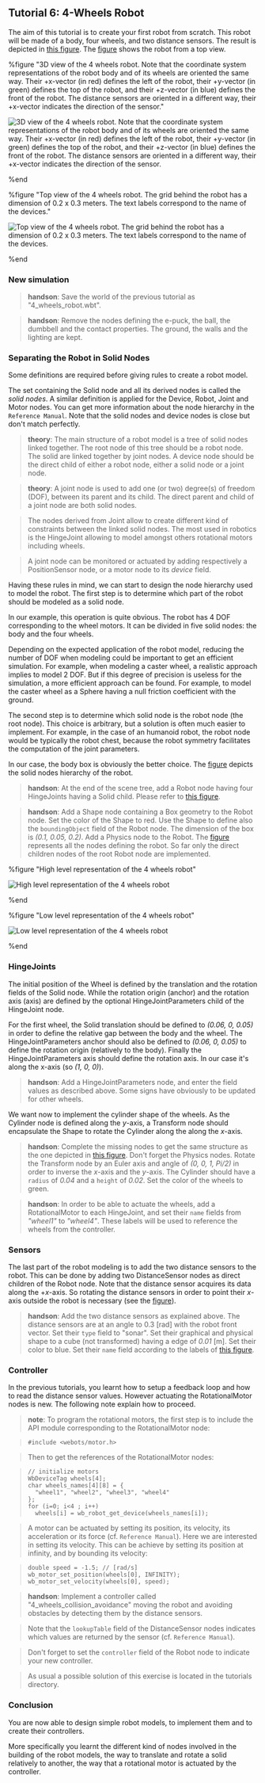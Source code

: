 ## Tutorial 6: 4-Wheels Robot

The aim of this tutorial is to create your first robot from scratch. This robot
will be made of a body, four wheels, and two distance sensors. The result is
depicted in [this
figure](#3d-view-of-the-4-wheels-robot-note-that-the-coordinate-system-representations-of-the-robot-body-and-of-its-wheels-are-oriented-the-same-way-their-px-vector-in-red-defines-the-left-of-the-robot-their-py-vector-in-green-defines-the-top-of-the-robot-and-their-pz-vector-in-blue-defines-the-front-of-the-robot-the-distance-sensors-are-oriented-in-a-different-way-their-px-vector-indicates-the-direction-of-the-sensor).
The
[figure](#top-view-of-the-4-wheels-robot-the-grid-behind-the-robot-has-a-dimension-of-0-2-x-0-3-meters-the-text-labels-correspond-to-the-name-of-the-devices)
shows the robot from a top view.

%figure "3D view of the 4 wheels robot. Note that the coordinate system representations of the robot body and of its wheels are oriented the same way. Their +x-vector (in red) defines the left of the robot, their +y-vector (in green) defines the top of the robot, and their +z-vector (in blue) defines the front of the robot. The distance sensors are oriented in a different way, their +x-vector indicates the direction of the sensor."

![3D view of the 4 wheels robot. Note that the coordinate system representations of the robot body and of its wheels are oriented the same way. Their +x-vector (in red) defines the left of the robot, their +y-vector (in green) defines the top of the robot, and their +z-vector (in blue) defines the front of the robot. The distance sensors are oriented in a different way, their +x-vector indicates the direction of the sensor.](images/tutorial_4_wheels_robot.png)

%end

%figure "Top view of the 4 wheels robot. The grid behind the robot has a dimension of 0.2 x 0.3 meters. The text labels correspond to the name of the devices."

![Top view of the 4 wheels robot. The grid behind the robot has a dimension of 0.2 x 0.3 meters. The text labels correspond to the name of the devices.](images/tutorial_4_wheels_top_schema.png)

%end

### New simulation

> **handson**:
Save the world of the previous tutorial as "4\_wheels\_robot.wbt".

<!-- -->

> **handson**:
Remove the nodes defining the e-puck, the ball, the dumbbell and the contact
properties. The ground, the walls and the lighting are kept.

### Separating the Robot in Solid Nodes

Some definitions are required before giving rules to create a robot model.

The set containing the Solid node and all its derived nodes is called the *solid
nodes*. A similar definition is applied for the Device, Robot, Joint and Motor
nodes. You can get more information about the node hierarchy in the `Reference
Manual`. Note that the solid nodes and device nodes is close but don't match
perfectly.

> **theory**:
The main structure of a robot model is a tree of solid nodes linked together.
The root node of this tree should be a robot node. The solid are linked together
by joint nodes. A device node should be the direct child of either a robot node,
either a solid node or a joint node.

<!-- -->

> **theory**:
A joint node is used to add one (or two) degree(s) of freedom (DOF), between its
parent and its child. The direct parent and child of a joint node are both solid
nodes.

> The nodes derived from Joint allow to create different kind of constraints
between the linked solid nodes. The most used in robotics is the HingeJoint
allowing to model amongst others rotational motors including wheels.

> A joint node can be monitored or actuated by adding respectively a
PositionSensor node, or a motor node to its *device* field.

Having these rules in mind, we can start to design the node hierarchy used to
model the robot. The first step is to determine which part of the robot should
be modeled as a solid node.

In our example, this operation is quite obvious. The robot has 4 DOF
corresponding to the wheel motors. It can be divided in five solid nodes: the
body and the four wheels.

Depending on the expected application of the robot model, reducing the number of
DOF when modeling could be important to get an efficient simulation. For
example, when modeling a caster wheel, a realistic approach implies to model 2
DOF. But if this degree of precision is useless for the simulation, a more
efficient approach can be found. For example, to model the caster wheel as a
Sphere having a null friction coefficient with the ground.

The second step is to determine which solid node is the robot node (the root
node). This choice is arbitrary, but a solution is often much easier to
implement. For example, in the case of an humanoid robot, the robot node would
be typically the robot chest, because the robot symmetry facilitates the
computation of the joint parameters.

In our case, the body box is obviously the better choice. The
[figure](#high-level-representation-of-the-4-wheels-robot) depicts the solid
nodes hierarchy of the robot.

> **handson**:
At the end of the scene tree, add a Robot node having four HingeJoints having a
Solid child. Please refer to [this
figure](#high-level-representation-of-the-4-wheels-robot).

<!-- -->

> **handson**:
Add a Shape node containing a Box geometry to the Robot node. Set the color of
the Shape to red. Use the Shape to define also the `boundingObject` field of the
Robot node. The dimension of the box is *(0.1, 0.05, 0.2)*. Add a Physics node
to the Robot. The [figure](#low-level-representation-of-the-4-wheels-robot)
represents all the nodes defining the robot. So far only the direct children
nodes of the root Robot node are implemented.

%figure "High level representation of the 4 wheels robot"

![High level representation of the 4 wheels robot](images/tutorial_4_wheels_highlevel.png)

%end

%figure "Low level representation of the 4 wheels robot"

![Low level representation of the 4 wheels robot](images/tutorial_4_wheels_lowlevel.png)

%end

### HingeJoints

The initial position of the Wheel is defined by the translation and the rotation
fields of the Solid node. While the rotation origin (anchor) and the rotation
axis (axis) are defined by the optional HingeJointParameters child of the
HingeJoint node.

For the first wheel, the Solid translation should be defined to *(0.06, 0,
0.05)* in order to define the relative gap between the body and the wheel. The
HingeJointParameters anchor should also be defined to *(0.06, 0, 0.05)* to
define the rotation origin (relatively to the body). Finally the
HingeJointParameters axis should define the rotation axis. In our case it's
along the x-axis (so *(1, 0, 0)*).

> **handson**:
Add a HingeJointParameters node, and enter the field values as described above.
Some signs have obviously to be updated for other wheels.

We want now to implement the cylinder shape of the wheels. As the Cylinder node
is defined along the *y*-axis, a Transform node should encapsulate the Shape to
rotate the Cylinder along the along the *x*-axis.

> **handson**:
Complete the missing nodes to get the same structure as the one depicted in
[this figure](#low-level-representation-of-the-4-wheels-robot). Don't forget the
Physics nodes. Rotate the Transform node by an Euler axis and angle of *(0, 0,
1, Pi/2)* in order to inverse the *x*-axis and the *y*-axis. The Cylinder should
have a `radius` of *0.04* and a `height` of *0.02*. Set the color of the wheels
to green.

<!-- -->

> **handson**:
In order to be able to actuate the wheels, add a RotationalMotor to each
HingeJoint, and set their `name` fields from *"wheel1"* to *"wheel4"*. These
labels will be used to reference the wheels from the controller.

### Sensors

The last part of the robot modeling is to add the two distance sensors to the
robot. This can be done by adding two DistanceSensor nodes as direct children of
the Robot node. Note that the distance sensor acquires its data along the
+*x*-axis. So rotating the distance sensors in order to point their *x*-axis
outside the robot is necessary (see the
[figure](#top-view-of-the-4-wheels-robot-the-grid-behind-the-robot-has-a-dimension-of-0-2-x-0-3-meters-the-text-labels-correspond-to-the-name-of-the-devices)).

> **handson**:
Add the two distance sensors as explained above. The distance sensors are at an
angle to 0.3 [rad] with the robot front vector. Set their `type` field to
"sonar". Set their graphical and physical shape to a cube (not transformed)
having a edge of *0.01* [m]. Set their color to blue. Set their `name` field
according to the labels of [this
figure](#top-view-of-the-4-wheels-robot-the-grid-behind-the-robot-has-a-dimension-of-0-2-x-0-3-meters-the-text-labels-correspond-to-the-name-of-the-devices).

### Controller

In the previous tutorials, you learnt how to setup a feedback loop and how to
read the distance sensor values. However actuating the RotationalMotor nodes is
new. The following note explain how to proceed.

> **note**:
To program the rotational motors, the first step is to include the API module
corresponding to the RotationalMotor node:

>     #include <webots/motor.h>

> Then to get the references of the RotationalMotor nodes:

>     // initialize motors
>     WbDeviceTag wheels[4];
>     char wheels_names[4][8] = {
>       "wheel1", "wheel2", "wheel3", "wheel4"
>     };
>     for (i=0; i<4 ; i++)
>       wheels[i] = wb_robot_get_device(wheels_names[i]);

> A motor can be actuated by setting its position, its velocity, its acceleration
or its force (cf. `Reference Manual`). Here we are interested in setting its
velocity. This can be achieve by setting its position at infinity, and by
bounding its velocity:

>     double speed = -1.5; // [rad/s]
>     wb_motor_set_position(wheels[0], INFINITY);
>     wb_motor_set_velocity(wheels[0], speed);

<!-- -->

> **handson**:
Implement a controller called "4\_wheels\_collision\_avoidance" moving the robot
and avoiding obstacles by detecting them by the distance sensors.

> Note that the `lookupTable` field of the DistanceSensor nodes indicates which
values are returned by the sensor (cf. `Reference Manual`).

> Don't forget to set the `controller` field of the Robot node to indicate your
new controller.

> As usual a possible solution of this exercise is located in the tutorials
directory.

### Conclusion

You are now able to design simple robot models, to implement them and to create
their controllers.

More specifically you learnt the different kind of nodes involved in the
building of the robot models, the way to translate and rotate a solid relatively
to another, the way that a rotational motor is actuated by the controller.

